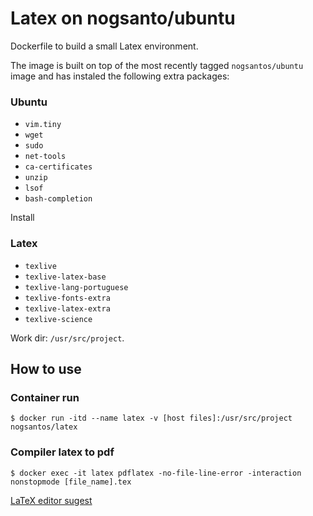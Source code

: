 # Latex on nogsanto/ubuntu

Dockerfile to build a small Latex environment.

The image is built on top of the most recently tagged `nogsantos/ubuntu` image and has instaled the following extra packages:

### Ubuntu
- `vim.tiny`
- `wget`
- `sudo`
- `net-tools`
- `ca-certificates`
- `unzip`
- `lsof`
- `bash-completion`

Install

### Latex
- `texlive`
- `texlive-latex-base`
- `texlive-lang-portuguese`
- `texlive-fonts-extra`
- `texlive-latex-extra`
- `texlive-science`

Work dir: `/usr/src/project`.

## How to use

### Container run

```shell
$ docker run -itd --name latex -v [host files]:/usr/src/project nogsantos/latex
```

### Compiler latex to pdf

```shell
$ docker exec -it latex pdflatex -no-file-line-error -interaction nonstopmode [file_name].tex
```

[LaTeX editor sugest](http://www.xm1math.net/texmaker/download.html)